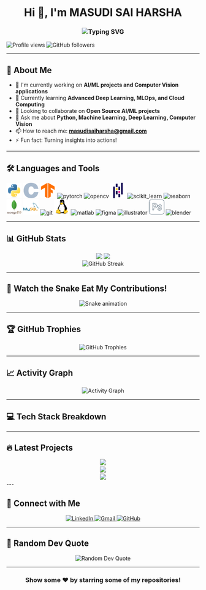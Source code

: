 <h1 align="center">Hi 👋, I'm MASUDI SAI HARSHA</h1>
<h3 align="center">
  <img src="https://readme-typing-svg.herokuapp.com/?lines=AI/ML+Developer+from+India;Python+%26+Data+Science+Enthusiast;Computer+Vision+Expert;Always+Learning+New+Things&font=Fira%20Code&center=true&width=380&height=50&duration=4000&pause=1000" alt="Typing SVG" />
</h3>

<p align="left">
  <img src="https://komarev.com/ghpvc/?username=harsha-1671&label=Profile%20views&color=0e75b6&style=flat" alt="Profile views" />
  <img src="https://img.shields.io/github/followers/harsha-1671?label=Followers&style=social" alt="GitHub followers" />
</p>

---

## 🚀 About Me

- 🔭 I'm currently working on **AI/ML projects and Computer Vision applications**
- 🌱 Currently learning **Advanced Deep Learning, MLOps, and Cloud Computing**
- 👯 Looking to collaborate on **Open Source AI/ML projects**
- 💬 Ask me about **Python, Machine Learning, Deep Learning, Computer Vision**
- 📫 How to reach me: **masudisaiharsha@gmail.com**
- ⚡ Fun fact: Turning insights into actions!

---

## 🛠️ Languages and Tools

<p align="left">
  <img src="https://raw.githubusercontent.com/devicons/devicon/master/icons/python/python-original.svg" alt="python" width="40" height="40"/>
  <img src="https://raw.githubusercontent.com/devicons/devicon/master/icons/c/c-original.svg" alt="c" width="40" height="40"/>
  <img src="https://raw.githubusercontent.com/devicons/devicon/master/icons/tensorflow/tensorflow-original.svg" alt="tensorflow" width="40" height="40"/>
  <img src="https://www.vectorlogo.zone/logos/pytorch/pytorch-icon.svg" alt="pytorch" width="40" height="40"/>
  <img src="https://www.vectorlogo.zone/logos/opencv/opencv-icon.svg" alt="opencv" width="40" height="40"/>
  <img src="https://raw.githubusercontent.com/devicons/devicon/2ae2a900d2f041da66e950e4d48052658d850630/icons/pandas/pandas-original.svg" alt="pandas" width="40" height="40"/>
  <img src="https://upload.wikimedia.org/wikipedia/commons/0/05/Scikit_learn_logo_small.svg" alt="scikit_learn" width="40" height="40"/>
  <img src="https://seaborn.pydata.org/_images/logo-mark-lightbg.svg" alt="seaborn" width="40" height="40"/>
  <img src="https://raw.githubusercontent.com/devicons/devicon/master/icons/mongodb/mongodb-original-wordmark.svg" alt="mongodb" width="40" height="40"/>
  <img src="https://raw.githubusercontent.com/devicons/devicon/master/icons/mysql/mysql-original-wordmark.svg" alt="mysql" width="40" height="40"/>
  <img src="https://www.vectorlogo.zone/logos/git-scm/git-scm-icon.svg" alt="git" width="40" height="40"/>
  <img src="https://raw.githubusercontent.com/devicons/devicon/master/icons/linux/linux-original.svg" alt="linux" width="40" height="40"/>
  <img src="https://upload.wikimedia.org/wikipedia/commons/2/21/Matlab_Logo.png" alt="matlab" width="40" height="40"/>
  <img src="https://www.vectorlogo.zone/logos/figma/figma-icon.svg" alt="figma" width="40" height="40"/>
  <img src="https://www.vectorlogo.zone/logos/adobe_illustrator/adobe_illustrator-icon.svg" alt="illustrator" width="40" height="40"/>
  <img src="https://raw.githubusercontent.com/devicons/devicon/master/icons/photoshop/photoshop-line.svg" alt="photoshop" width="40" height="40"/>
  <img src="https://download.blender.org/branding/community/blender_community_badge_white.svg" alt="blender" width="40" height="40"/>
</p>

---

## 📊 GitHub Stats

<div align="center">
  <img height="180em" src="https://github-readme-stats.vercel.app/api?username=harsha-1671&show_icons=true&theme=tokyonight&include_all_commits=true&count_private=true" />
  <img height="180em" src="https://github-readme-stats.vercel.app/api/top-langs/?username=harsha-1671&layout=compact&langs_count=8&theme=tokyonight&hide=jupyter%20notebook,html,css&custom_title=Most%20Used%20Languages"/>
</div>

<div align="center">
  <img src="https://github-readme-streak-stats.herokuapp.com/?user=harsha-1671&theme=tokyonight" alt="GitHub Streak" />
</div>

---

## 🐍 Watch the Snake Eat My Contributions!

<div align="center">
  <!-- Replace this URL if using GitHub Actions below -->
  <img src="https://raw.githubusercontent.com/harsha-1671/harsha-1671/output/snake.svg" alt="Snake animation" />
</div>

---

## 🏆 GitHub Trophies

<div align="center">
  <img src="https://github-profile-trophy.vercel.app/?username=harsha-1671&theme=tokyonight&no-frame=false&no-bg=false&margin-w=4" alt="GitHub Trophies" />
</div>

---

## 📈 Activity Graph

<div align="center">
  <img src="https://github-readme-activity-graph.vercel.app/graph?username=harsha-1671&theme=tokyo-night" alt="Activity Graph" />
</div>

---

## 💻 Tech Stack Breakdown


---

## 🔥 Latest Projects

<!-- Optional: Pin your featured repositories here -->
<div align="center">
  <a href="https://github.com/HARSHA-1671/lane-detection-yolopv2">
    <img src="https://github-readme-stats.vercel.app/api/pin/?username=harsha-1671&repo=lane-detection-yolopv2&theme=tokyonight" />
  </a>
</div>
<div align="center">
  <a href="https://github.com/HARSHA-1671/lane-detection-yolopv2">
    <img src="https://github-readme-stats.vercel.app/api/pin/?username=harsha-1671&repo=lane-detection-yolopv2&theme=tokyonight" />
  </a>
</div>
<div align="center">
  <a href="https://github.com/HARSHA-1671/Bit-coin-price-prediction">
    <img src="https://github-readme-stats.vercel.app/api/pin/?username=harsha-1671&repo=Bit-coin-price-prediction&theme=tokyonight" />
  </a>
</div>
---

## 🤝 Connect with Me

<div align="center">
  <a href="https://linkedin.com/in/masudi-sai-harsha-6141a8175" target="_blank" rel="noopener">
    <img src="https://img.shields.io/badge/LinkedIn-0077B5?style=for-the-badge&logo=linkedin&logoColor=white" alt="LinkedIn" />
  </a>
  <a href="mailto:masudisaiharsha@gmail.com" target="_blank" rel="noopener">
    <img src="https://img.shields.io/badge/Gmail-D14836?style=for-the-badge&logo=gmail&logoColor=white" alt="Gmail" />
  </a>
  <a href="https://github.com/harsha-1671" target="_blank" rel="noopener">
    <img src="https://img.shields.io/badge/GitHub-100000?style=for-the-badge&logo=github&logoColor=white" alt="GitHub" />
  </a>
</div>

---

## 🎯 Random Dev Quote

<div align="center">
  <img src="https://quotes-github-readme.vercel.app/api?type=horizontal&theme=tokyonight" alt="Random Dev Quote" />
</div>

---

<div align="center">
  <h3>Show some ❤️ by starring some of my repositories!</h3>
</div>

